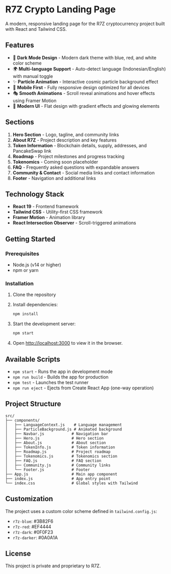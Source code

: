 # R7Z Crypto Landing Page

A modern, responsive landing page for the R7Z cryptocurrency project built with React and Tailwind CSS.

## Features

- 🌙 **Dark Mode Design** - Modern dark theme with blue, red, and white color scheme
- 🌍 **Multi-language Support** - Auto-detect language (Indonesian/English) with manual toggle
- ✨ **Particle Animation** - Interactive cosmic particle background effect
- 📱 **Mobile First** - Fully responsive design optimized for all devices
- 🎭 **Smooth Animations** - Scroll reveal animations and hover effects using Framer Motion
- 🎨 **Modern UI** - Flat design with gradient effects and glowing elements

## Sections

1. **Hero Section** - Logo, tagline, and community links
2. **About R7Z** - Project description and key features
3. **Token Information** - Blockchain details, supply, addresses, and PancakeSwap link
4. **Roadmap** - Project milestones and progress tracking
5. **Tokenomics** - Coming soon placeholder
6. **FAQ** - Frequently asked questions with expandable answers
7. **Community & Contact** - Social media links and contact information
8. **Footer** - Navigation and additional links

## Technology Stack

- **React 19** - Frontend framework
- **Tailwind CSS** - Utility-first CSS framework
- **Framer Motion** - Animation library
- **React Intersection Observer** - Scroll-triggered animations

## Getting Started

### Prerequisites

- Node.js (v14 or higher)
- npm or yarn

### Installation

1. Clone the repository
2. Install dependencies:
   ```bash
   npm install
   ```

3. Start the development server:
   ```bash
   npm start
   ```

4. Open [http://localhost:3000](http://localhost:3000) to view it in the browser.

## Available Scripts

- `npm start` - Runs the app in development mode
- `npm run build` - Builds the app for production
- `npm test` - Launches the test runner
- `npm run eject` - Ejects from Create React App (one-way operation)

## Project Structure

```
src/
├── components/
│   ├── LanguageContext.js    # Language management
│   ├── ParticleBackground.js # Animated background
│   ├── Navbar.js            # Navigation bar
│   ├── Hero.js              # Hero section
│   ├── About.js             # About section
│   ├── TokenInfo.js         # Token information
│   ├── Roadmap.js           # Project roadmap
│   ├── Tokenomics.js        # Tokenomics section
│   ├── FAQ.js               # FAQ section
│   ├── Community.js         # Community links
│   └── Footer.js            # Footer
├── App.js                   # Main app component
├── index.js                 # App entry point
└── index.css                # Global styles with Tailwind
```

## Customization

The project uses a custom color scheme defined in `tailwind.config.js`:
- `r7z-blue`: #3B82F6
- `r7z-red`: #EF4444
- `r7z-dark`: #0F0F23
- `r7z-darker`: #0A0A1A

## License

This project is private and proprietary to R7Z.